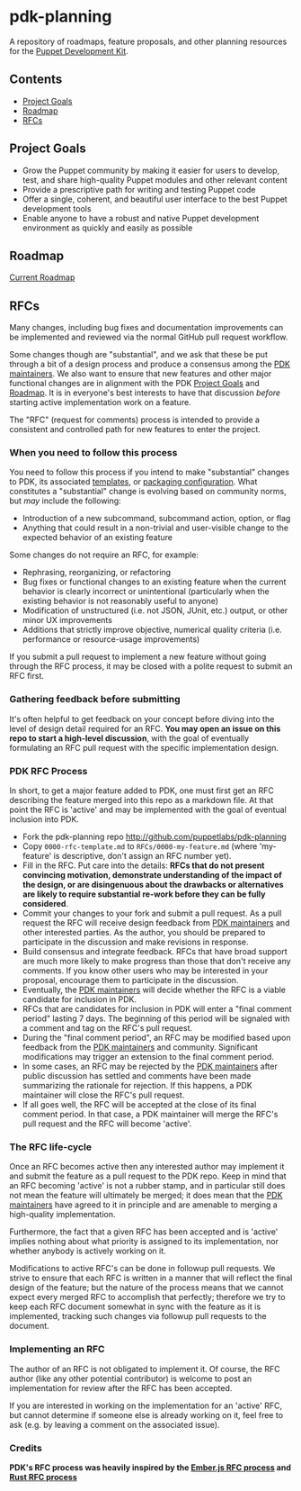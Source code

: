 # pdk-planning

A repository of roadmaps, feature proposals, and other planning resources for the [Puppet Development Kit].

## Contents

- [Project Goals]
- [Roadmap]
- [RFCs]

## Project Goals

- Grow the Puppet community by making it easier for users to develop, test, and share high-quality Puppet modules and
  other relevant content
- Provide a prescriptive path for writing and testing Puppet code
- Offer a single, coherent, and beautiful user interface to the best Puppet development tools
- Enable anyone to have a robust and native Puppet development environment as quickly and easily as possible

## Roadmap

[Current Roadmap](ROADMAP.md)

## RFCs

Many changes, including bug fixes and documentation improvements can be implemented and reviewed via the normal GitHub
pull request workflow.

Some changes though are "substantial", and we ask that these be put through a bit of a design process and produce a
consensus among the [PDK maintainers].  We also want to ensure that new features and other major functional changes are
in alignment with the PDK [Project Goals] and [Roadmap].  It is in everyone's best interests to have that discussion
*before* starting active implementation work on a feature.

The "RFC" (request for comments) process is intended to provide a consistent and controlled path for new features to
enter the project.

### When you need to follow this process

You need to follow this process if you intend to make "substantial" changes to PDK, its associated [templates], or
[packaging configuration].  What constitutes a "substantial" change is evolving based on community norms, but *may*
include the following:

  - Introduction of a new subcommand, subcommand action, option, or flag
  - Anything that could result in a non-trivial and user-visible change to the expected behavior of an existing feature

Some changes do not require an RFC, for example:

  - Rephrasing, reorganizing, or refactoring
  - Bug fixes or functional changes to an existing feature when the current behavior is clearly incorrect or
    unintentional (particularly when the existing behavior is not reasonably useful to anyone)
  - Modification of unstructured (i.e. not JSON, JUnit, etc.) output, or other minor UX improvements
  - Additions that strictly improve objective, numerical quality criteria (i.e. performance or resource-usage
    improvements)

If you submit a pull request to implement a new feature without going through the RFC process, it may be closed with a
polite request to submit an RFC first.

### Gathering feedback before submitting

It's often helpful to get feedback on your concept before diving into the level of design detail required for an RFC.
**You may open an issue on this repo to start a high-level discussion**, with the goal of eventually formulating an RFC
pull request with the specific implementation design.

### PDK RFC Process

In short, to get a major feature added to PDK, one must first get an RFC describing the feature merged into this repo as
a markdown file. At that point the RFC is 'active' and may be implemented with the goal of eventual inclusion into PDK.

  * Fork the pdk-planning repo http://github.com/puppetlabs/pdk-planning
  * Copy `0000-rfc-template.md` to `RFCs/0000-my-feature.md` (where 'my-feature' is descriptive, don't assign an RFC
    number yet).
  * Fill in the RFC. Put care into the details: **RFCs that do not present convincing motivation, demonstrate
    understanding of the impact of the design, or are disingenuous about the drawbacks or alternatives are likely to
    require substantial re-work before they can be fully considered**.
  * Commit your changes to your fork and submit a pull request. As a pull request the RFC will receive design feedback
    from [PDK maintainers] and other interested parties. As the author, you should be prepared to participate in the
    discussion and make revisions in response.
  * Build consensus and integrate feedback. RFCs that have broad support are much more likely to make progress than
    those that don't receive any comments. If you know other users who may be interested in your proposal, encourage them
    to participate in the discussion.
  * Eventually, the [PDK maintainers] will decide whether the RFC is a viable candidate for inclusion in PDK.
  * RFCs that are candidates for inclusion in PDK will enter a "final comment period" lasting 7 days. The beginning of
    this period will be signaled with a comment and tag on the RFC's pull request.
  * During the "final comment period", an RFC may be modified based upon feedback from the [PDK maintainers] and
    community. Significant modifications may trigger an extension to the final comment period.
  * In some cases, an RFC may be rejected by the [PDK maintainers] after public discussion has settled and comments have
    been made summarizing the rationale for rejection. If this happens, a PDK maintainer will close the RFC's pull
    request.
  * If all goes well, the RFC will be accepted at the close of its final comment period. In that case, a PDK
    maintainer will merge the RFC's pull request and the RFC will become 'active'.

### The RFC life-cycle

Once an RFC becomes active then any interested author may implement it and submit the feature as a pull request to the
PDK repo. Keep in mind that an RFC becoming 'active' is not a rubber stamp, and in particular still does not mean the
feature will ultimately be merged; it does mean that the [PDK maintainers] have agreed to it in principle and are
amenable to merging a high-quality implementation.

Furthermore, the fact that a given RFC has been accepted and is 'active' implies nothing about what priority is assigned
to its implementation, nor whether anybody is actively working on it.

Modifications to active RFC's can be done in followup pull requests. We strive to ensure that each RFC is written in a
manner that will reflect the final design of the feature; but the nature of the process means that we cannot expect
every merged RFC to accomplish that perfectly; therefore we try to keep each RFC document somewhat in sync with the
feature as it is implemented, tracking such changes via followup pull requests to the document.

### Implementing an RFC

The author of an RFC is not obligated to implement it. Of course, the RFC author (like any other potential contributor)
is welcome to post an implementation for review after the RFC has been accepted.

If you are interested in working on the implementation for an 'active' RFC, but cannot determine if someone else is
already working on it, feel free to ask (e.g. by leaving a comment on the associated issue).

### Credits

**PDK's RFC process was heavily inspired by the [Ember.js RFC process] and [Rust RFC process]**

[Roadmap]: #roadmap
[Project Goals]: #project-goals
[RFCs]: #rfcs
[Puppet Development Kit]: https://github.com/puppetlabs/pdk
[templates]: https://github.com/puppetlabs/pdk-templates
[packaging configuration]: https://github.com/puppetlabs/pdk-vanagon
[PDK maintainers]: mailto:pdk-maintainers@puppet.com
[Ember.js RFC process]: https://github.com/emberjs/rfcs
[Rust RFC process]: https://github.com/rust-lang/rfcs

